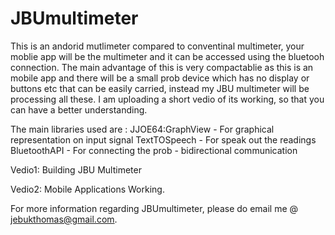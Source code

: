 # JBUmultimeter
This is an andorid mutlimeter compared to conventinal multimeter, your moblie app will be the multimeter and it can be accessed using the bluetooh connection.
The main advantage of this is very compactablie as this is an mobile app and there will be a small prob device which has no display or buttons etc that can be easily carried, 
instead my JBU multimeter will be processing all these.
I am uploading a short vedio of its working, so that you can have a better understanding.

The main libraries used are : JJOE64:GraphView    - For graphical representation on input signal
                              TextTOSpeech        - For speak out the readings
                              BluetoothAPI        - For connecting the prob - bidirectional communication
                              
 Vedio1: Building JBU Multimeter
 
 
 Vedio2: Mobile Applications Working.
 
 
 
 For more information regarding JBUmultimeter, please do email me @ jebukthomas@gmail.com.
                              
                              
                              
  
                              
